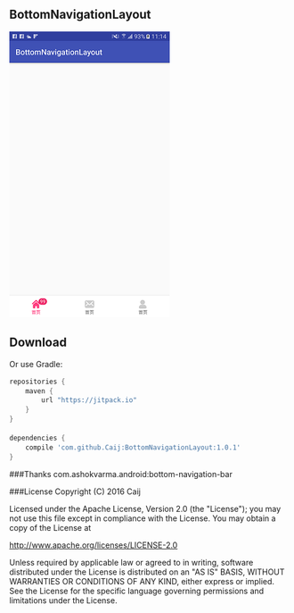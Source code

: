 ## BottomNavigationLayout

![image](image/device-2017-01-16-111430.png)

Download
--------
Or use Gradle:

```gradle
repositories {
    maven {
        url "https://jitpack.io"
    }
}

dependencies {
    compile 'com.github.Caij:BottomNavigationLayout:1.0.1'
}
```

###Thanks
com.ashokvarma.android:bottom-navigation-bar


###License
Copyright (C) 2016 Caij

Licensed under the Apache License, Version 2.0 (the "License");
you may not use this file except in compliance with the License.
You may obtain a copy of the License at

   http://www.apache.org/licenses/LICENSE-2.0

Unless required by applicable law or agreed to in writing, software
distributed under the License is distributed on an "AS IS" BASIS,
WITHOUT WARRANTIES OR CONDITIONS OF ANY KIND, either express or implied.
See the License for the specific language governing permissions and
limitations under the License.